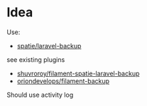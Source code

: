 # Idea

Use:

-   [spatie/laravel-backup](https://spatie.be/docs/laravel-backup)

see existing plugins

-   [shuvroroy/filament-spatie-laravel-backup](https://github.com/shuvroroy/filament-spatie-laravel-backup)
-   [oriondevelops/filament-backup](https://github.com/oriondevelops/filament-backup)

Should use activity log
